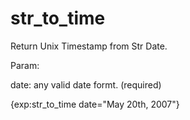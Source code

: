 str_to_time
===========

Return Unix Timestamp from Str Date.

Param:

date: any valid date formt. (required)

{exp:str_to_time date="May 20th, 2007"}

